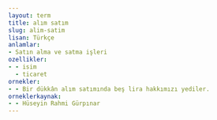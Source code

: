 ```yaml
---
layout: term
title: alım satım
slug: alim-satim
lisan: Türkçe
anlamlar:
- Satın alma ve satma işleri
ozellikler:
- - isim
  - ticaret
ornekler:
- - Bir dükkân alım satımında beş lira hakkımızı yediler.
orneklerkaynak:
- - Hüseyin Rahmi Gürpınar
---
```

